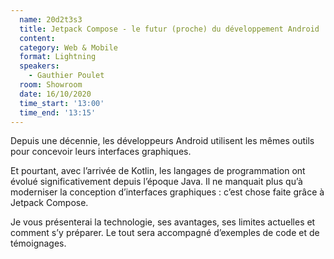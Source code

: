```yaml
---
  name: 20d2t3s3
  title: Jetpack Compose - le futur (proche) du développement Android
  content:
  category: Web & Mobile
  format: Lightning
  speakers: 
    - Gauthier Poulet
  room: Showroom
  date: 16/10/2020
  time_start: '13:00'
  time_end: '13:15'
---
```

Depuis une décennie, les développeurs Android utilisent les mêmes outils pour concevoir leurs interfaces graphiques.

Et pourtant, avec l’arrivée de Kotlin, les langages de programmation ont évolué significativement depuis l’époque Java. Il ne manquait plus qu’à moderniser la conception d’interfaces graphiques : c’est chose faite grâce à Jetpack Compose.

Je vous présenterai la technologie, ses avantages, ses limites actuelles et comment s’y préparer. Le tout sera accompagné d’exemples de code et de témoignages.

